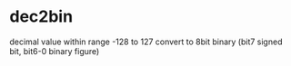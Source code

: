 # dec2bin
decimal value within range -128 to 127 convert to 8bit binary (bit7 signed bit, bit6-0 binary figure)
